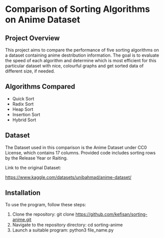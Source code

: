 # Comparison of Sorting Algorithms on Anime Dataset
## Project Overview
This project aims to compare the performance of five sorting algorithms on a dataset containing anime destribution information. The goal is to evaluate the speed of each algorithm and determine which is most efficient for this particular dataset with nice, colourful graphs and get sorted data of different size, if needed.

## Algorithms Compared
- Quick Sort
- Radix Sort
- Heap Sort
- Insertion Sort
- Hybrid Sort
## Dataset
The Dataset used in this comparison is the Anime Dataset under CC0 License, which contains 17 columns. Provided code includes sorting rows by the Release Year or Raiting.

Link to the original Dataset:

https://www.kaggle.com/datasets/unibahmad/anime-dataset/

## Installation
To use the program, follow these steps:

1. Clone the repository: git clone https://github.com/kefisan/sorting-anime.git
2. Navigate to the repository directory: cd sorting-anime
3. Launch a suitable program: python3 file_name.py

